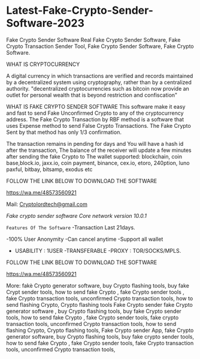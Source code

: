 # Latest-Fake-Crypto-Sender-Software-2023
Fake Crypto Sender Software 
Real Fake Crypto Sender Software, Fake Crypto Transaction Sender Tool, Fake Crypto Sender Software, Fake Crypto Software.

WHAT IS CRYPTOCURRENCY 

A digital currency in which transactions are verified and records maintained by a decentralized system using cryptography, rather than by a centralized authority.
"decentralized cryptocurrencies such as bitcoin now provide an outlet for personal wealth that is beyond restriction and confiscation"

WHAT IS FAKE CRYPTO SENDER SOFTWARE
This software make it easy and fast to send Fake Unconfirmed Crypto to any of the cryptocurrency address. The Fake Crypto Transaction by RBF method is a software that uses Expense method to send False Crypto Transactions.
The Fake Crypto Sent by that method has only 1/3 confirmation.

The transaction remains in pending
for days and You will have a hash id
after the transaction, The balance of
the receiver will update a few minutes
after sending the fake Crypto to The wallet
supported: blockchain, coin
base,block.io, jaxx.io, coin payment,
binance, cex.io, etoro,
240ption, luno paxful, bitbay, bitsamp, exodus etc

FOLLOW THE LINK BELOW TO DOWNLOAD THE SOFTWARE

https://wa.me/48573560921

Mail: Cryptolordtech@gmail.com

*Fake crypto sender software Core network version 10.0.1*

 ```Features Of The Software``` 
-Transaction Last 21days. 

-100% User Anonymity
-Can cancel  anytime
-Support all wallet
- USABILITY : 1USER
-TRANSFERABLE
-PROXY : TOR/SOCKS/MPLS.

FOLLOW THE LINK BELOW TO DOWNLOAD THE SOFTWARE

https://wa.me/48573560921

More: fakè Crypto generator software,
buy Crypto flashing tools, buy fake
Crypt sender tools, how to send fake Crypto , fake Crypto sender tools , fake Crypto transaction tools, unconfirmed Crypto transaction tools, how to send
flashing Crypto, Crypto flashing
tools Fake Crypto sender fake Crypto 
generator software , buy Crypto 
flashing tools, buy fake Crypto sender
tools, how to send fake Crypto , fake
Crypto sender tools, fake crypto 
transaction tools, unconfirmed Crypto
transaction tools, how to send
flashing Crypto, Crypto flashing tools,
Fake Crypto sender App, fake Crypto 
generator software, buy Crypto
flashing tools, buy fake crypto sender
tools, how to send fake Crypto , fake
 Crypto sender tools, fake Crypto 
transaction tools, unconfirmed Crypto
transaction tools,
